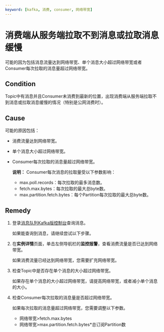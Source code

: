 ```yaml
---
keyword: [kafka, 消费, consumer, 网络带宽]
---
```


# 消费端从服务端拉取不到消息或拉取消息缓慢

可能的因为包括消息流量达到网络带宽、单个消息大小超过网络带宽或者Consumer每次拉取的消息量超过网络带宽。

## Condition

Topic中有消息并且Consumer未消费到最新的位置，出现消费端从服务端拉取不到消息或拉取消息缓慢的情况（特别是公网消费时）。

## Cause

可能的原因包括：

-   消费流量达到网络带宽。
-   单个消息大小超过网络带宽。
-   Consumer每次拉取的消息量超过网络带宽。

    **说明：** Consumer每次消息的拉取量受以下参数影响：

    -   max.poll.records：每次拉取的最多消息数。
    -   fetch.max.bytes：每次拉取的最大总byte数。
    -   max.partition.fetch.bytes：每个Partition每次拉取的最大总byte数。

## Remedy

1.  登录[消息队列Kafka版控制台](https://kafka.console.aliyun.com/?spm=a2c4g.11186623.2.10.22f150ddqNXasY)查询消息。

    如果能查询到消息，请继续尝试以下步骤。

2.  在**实例详情**页面，单击左侧导航栏的**监控报警**，查看消费流量是否已达到网络带宽。

    如果消费流量已经达到网络带宽，您需要扩充网络带宽。

3.  检查Topic中是否存在单个消息的大小超过网络带宽。

    如果存在单个消息的大小超过网络带宽，请提高网络带宽，或者减小单个消息的大小。

4.  检查Consumer每次拉取的消息量是否超过网络带宽。

    如果每次拉取的消息量超过网络带宽，您需要调整以下参数。

    -   网络带宽\>fetch.max.bytes
    -   网络带宽\>max.partition.fetch.bytes\*总订阅Partition数

